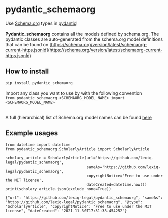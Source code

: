 # pydantic_schemaorg

Use [Schema.org](https://schema.org) types in [pydantic](https://pydantic-docs.helpmanual.io/)! <br> <br>
**Pydantic_schemaorg** contains all the models defined by schema.org. The pydantic classes are auto-generated from the
schema.org model definitions that can be found
on [https://schema.org/version/latest/schemaorg-current-https.jsonld](https://schema.org/version/latest/schemaorg-current-https.jsonld)

## How to install

```pip install pydantic_schemaorg```<br><br>
Import any class you want to use by with the following convention<br>
```from pydantic_schemaorg.<SCHEMAORG_MODEL_NAME> import <SCHEMAORG_MODEL_NAME>```<br><br>

A full (hierarchical) list of Schema.org model names can be found [here](https://schema.org/docs/full.html)

## Example usages

```
from datetime import datetime
from pydantic_schemaorg.ScholarlyArticle import ScholarlyArticle

scholary_article = ScholarlyArticle(url='https://github.com/lexiq-legal/pydantic_schemaorg',
                                    sameAs='https://github.com/lexiq-legal/pydantic_schemaorg',
                                    copyrightNotice='Free to use under the MIT license',
                                    dateCreated=datetime.now())
print(scholary_article.json(exclude_none=True))
```

```{"url": "https://github.com/lexiq-legal/pydantic_schemaorg", "sameAs": "https://github.com/lexiq-legal/pydantic_schemaorg", "@type": "ScholarlyArticle", "copyrightNotice": "Free to use under the MIT license", "dateCreated": "2021-11-30T17:31:38.454252"}```